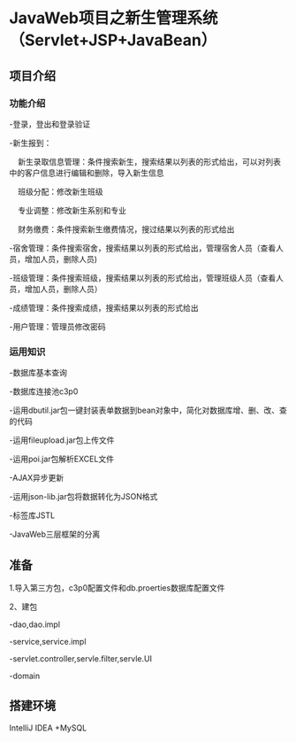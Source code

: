 # JavaWeb项目之新生管理系统（Servlet+JSP+JavaBean）



## 项目介绍


### 功能介绍



-登录，登出和登录验证

-新生报到：


     新生录取信息管理：条件搜索新生，搜索结果以列表的形式给出，可以对列表中的客户信息进行编辑和删除，导入新生信息
 
     班级分配：修改新生班级
 
     专业调整：修改新生系别和专业
 
     财务缴费：条件搜索新生缴费情况，搜过结果以列表的形式给出
 
-宿舍管理：条件搜索宿舍，搜索结果以列表的形式给出，管理宿舍人员（查看人员，增加人员，删除人员)

-班级管理：条件搜索班级，搜索结果以列表的形式给出，管理班级人员（查看人员，增加人员，删除人员）

-成绩管理：条件搜索成绩，搜索结果以列表的形式给出

-用户管理：管理员修改密码

### 运用知识

-数据库基本查询

-数据库连接池c3p0

-运用dbutil.jar包一键封装表单数据到bean对象中，简化对数据库增、删、改、查的代码

-运用fileupload.jar包上传文件

-运用poi.jar包解析EXCEL文件

-AJAX异步更新

-运用json-lib.jar包将数据转化为JSON格式

-标签库JSTL

-JavaWeb三层框架的分离

## 准备


1.导入第三方包，c3p0配置文件和db.proerties数据库配置文件

2、建包

-dao,dao.impl

-service,service.impl

-servlet.controller,servle.filter,servle.UI

-domain

## 搭建环境


IntelliJ IDEA +MySQL
